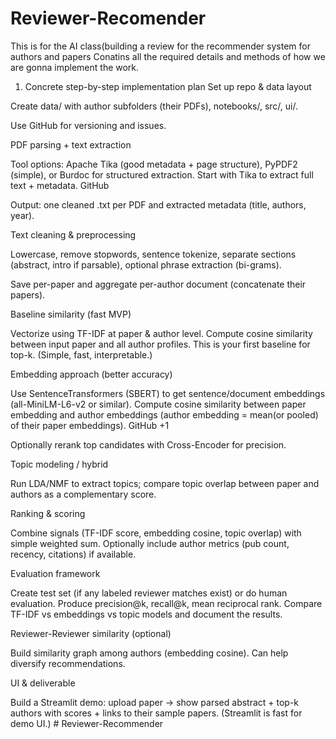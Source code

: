 # Reviewer-Recomender
This is for the AI class(building a review for the recommender system for authors and papers 
Conatins all the required details and methods of how we are gonna implement the work.
1) Concrete step-by-step implementation plan 
Set up repo & data layout

Create data/ with author subfolders (their PDFs), notebooks/, src/, ui/.

Use GitHub for versioning and issues.

PDF parsing + text extraction

Tool options: Apache Tika (good metadata + page structure), PyPDF2 (simple), or Burdoc for structured extraction. Start with Tika to extract full text + metadata. 
GitHub

Output: one cleaned .txt per PDF and extracted metadata (title, authors, year).

Text cleaning & preprocessing

Lowercase, remove stopwords, sentence tokenize, separate sections (abstract, intro if parsable), optional phrase extraction (bi-grams).

Save per-paper and aggregate per-author document (concatenate their papers).

Baseline similarity (fast MVP)

Vectorize using TF-IDF at paper & author level. Compute cosine similarity between input paper and all author profiles. This is your first baseline for top-k. (Simple, fast, interpretable.)

Embedding approach (better accuracy)

Use SentenceTransformers (SBERT) to get sentence/document embeddings (all-MiniLM-L6-v2 or similar). Compute cosine similarity between paper embedding and author embeddings (author embedding = mean(or pooled) of their paper embeddings). 
GitHub
+1

Optionally rerank top candidates with Cross-Encoder for precision.

Topic modeling / hybrid

Run LDA/NMF to extract topics; compare topic overlap between paper and authors as a complementary score.

Ranking & scoring

Combine signals (TF-IDF score, embedding cosine, topic overlap) with simple weighted sum. Optionally include author metrics (pub count, recency, citations) if available.

Evaluation framework

Create test set (if any labeled reviewer matches exist) or do human evaluation. Produce precision@k, recall@k, mean reciprocal rank. Compare TF-IDF vs embeddings vs topic models and document the results.

Reviewer-Reviewer similarity (optional)

Build similarity graph among authors (embedding cosine). Can help diversify recommendations.

UI & deliverable

Build a Streamlit demo: upload paper → show parsed abstract + top-k authors with scores + links to their sample papers. (Streamlit is fast for demo UI.)
#   R e v i e w e r - R e c o m m e n d e r  
 